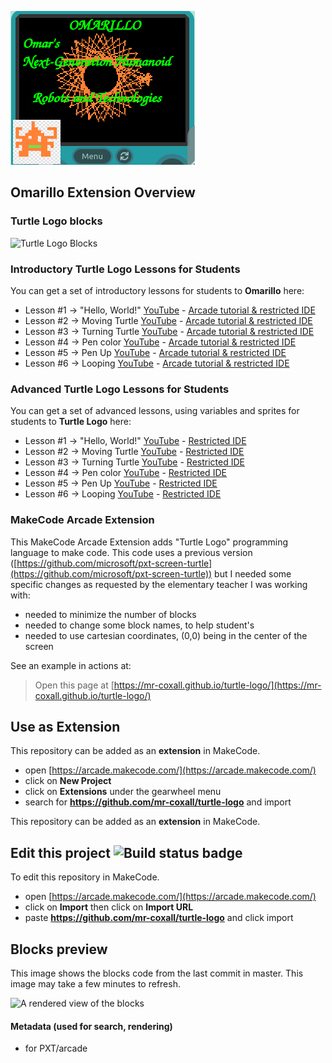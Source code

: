 ![Turtle Logo](https://raw.githubusercontent.com/3rekse/omarillo/master/icon.png)
## Omarillo Extension Overview

### Turtle Logo blocks
![Turtle Logo Blocks](https://raw.githubusercontent.com/3rekse/omarillo/master/assets/OmarilloBlocks_small.png)

### Introductory Turtle Logo Lessons for Students
You can get a set of introductory lessons for students to **Omarillo** here:
- Lesson #1 → "Hello, World!" [YouTube](https://youtu.be/HW2zt7gOTXs) - [Arcade tutorial & restricted IDE](http://arcade.makecode.com/?lockedEditor=1#tutorial:https://github.com/3rekse/makecode-omarillo-logo-lesson1)
- Lesson #2 → Moving Turtle   [YouTube](https://youtu.be/6Iy0KVbIkzs) - [Arcade tutorial & restricted IDE](http://arcade.makecode.com/?lockedEditor=1#tutorial:https://github.com/Mr-Coxall/makecode-arcade-turtle-logo-lesson2) 
- Lesson #3 → Turning Turtle  [YouTube](https://youtu.be/lnFRWyLXDUI) - [Arcade tutorial & restricted IDE](http://arcade.makecode.com/?lockedEditor=1#tutorial:https://github.com/Mr-Coxall/makecode-arcade-turtle-logo-lesson3)
- Lesson #4 → Pen color       [YouTube](https://youtu.be/tOWJ47YGXX0) - [Arcade tutorial & restricted IDE](http://arcade.makecode.com/?lockedEditor=1#tutorial:https://github.com/Mr-Coxall/makecode-arcade-turtle-logo-lesson4)
- Lesson #5 → Pen Up          [YouTube](https://youtu.be/sIrBfOgNz9k) - [Arcade tutorial & restricted IDE](http://arcade.makecode.com/?lockedEditor=1#tutorial:https://github.com/Mr-Coxall/makecode-arcade-turtle-logo-lesson5)
- Lesson #6 → Looping         [YouTube](https://youtu.be/xs2HbVJ8KQI) - [Arcade tutorial & restricted IDE](http://arcade.makecode.com/?lockedEditor=1#tutorial:https://github.com/Mr-Coxall/makecode-arcade-turtle-logo-lesson6)

### Advanced Turtle Logo Lessons for Students
You can get a set of advanced lessons, using variables and sprites for students to **Turtle Logo** here:
- Lesson #1 → "Hello, World!"  [YouTube](https://youtu.be/qTC16Zdyr0s) - [Restricted IDE](http://arcade.makecode.com/?lockedEditor=1#tutorial:https://github.com/Mr-Coxall/makecode-arcade-turtle-logo-lesson1-advanced)
- Lesson #2 → Moving Turtle    [YouTube](https://youtu.be/mutWUDvQsAo) - [Restricted IDE](http://arcade.makecode.com/?lockedEditor=1#tutorial:https://github.com/Mr-Coxall/makecode-arcade-turtle-logo-lesson2-advanced) 
- Lesson #3 → Turning Turtle   [YouTube](https://youtu.be/6zzq0y3baXo) - [Restricted IDE](http://arcade.makecode.com/?lockedEditor=1#tutorial:https://github.com/Mr-Coxall/makecode-arcade-turtle-logo-lesson3-advanced) 
- Lesson #4 → Pen color        [YouTube](https://youtu.be/XbgNxCnBZ1c) - [Restricted IDE](http://arcade.makecode.com/?lockedEditor=1#tutorial:https://github.com/Mr-Coxall/makecode-arcade-turtle-logo-lesson4-advanced)
- Lesson #5 → Pen Up           [YouTube](https://youtu.be/ysTdV30WCdg) - [Restricted IDE](http://arcade.makecode.com/?lockedEditor=1#tutorial:https://github.com/Mr-Coxall/makecode-arcade-turtle-logo-lesson5-advanced) 
- Lesson #6 → Looping          [YouTube](https://youtu.be/L8Mw3eyVer0) - [Restricted IDE](http://arcade.makecode.com/?lockedEditor=1#tutorial:https://github.com/Mr-Coxall/makecode-arcade-turtle-logo-lesson6-advanced) 

### MakeCode Arcade Extension
This MakeCode Arcade Extension adds "Turtle Logo" programming language to make code.
This code uses a previous version ([https://github.com/microsoft/pxt-screen-turtle](https://github.com/microsoft/pxt-screen-turtle)) but I needed some specific changes as requested by the elementary teacher I was working with:
- needed to minimize the number of blocks
- needed to change some block names, to help student's
- needed to use cartesian coordinates, (0,0) being in the center of the screen 

See an example in actions at:
> Open this page at [https://mr-coxall.github.io/turtle-logo/](https://mr-coxall.github.io/turtle-logo/)

## Use as Extension

This repository can be added as an **extension** in MakeCode.

* open [https://arcade.makecode.com/](https://arcade.makecode.com/)
* click on **New Project**
* click on **Extensions** under the gearwheel menu
* search for **https://github.com/mr-coxall/turtle-logo** and import

This repository can be added as an **extension** in MakeCode.

## Edit this project ![Build status badge](https://github.com/mr-coxall/turtle-logo/workflows/MakeCode/badge.svg)

To edit this repository in MakeCode.

* open [https://arcade.makecode.com/](https://arcade.makecode.com/)
* click on **Import** then click on **Import URL**
* paste **https://github.com/mr-coxall/turtle-logo** and click import

## Blocks preview

This image shows the blocks code from the last commit in master.
This image may take a few minutes to refresh.

![A rendered view of the blocks](https://github.com/mr-coxall/turtle-logo/raw/master/.github/makecode/blocks_new.png)

#### Metadata (used for search, rendering)

* for PXT/arcade
<script src="https://makecode.com/gh-pages-embed.js"></script><script>makeCodeRender("{{ site.makecode.home_url }}", "{{ site.github.owner_name }}/{{ site.github.repository_name }}");</script>
